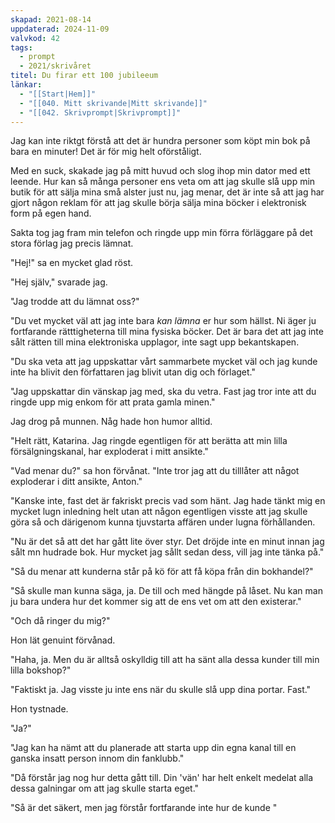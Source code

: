 ```yaml
---
skapad: 2021-08-14
uppdaterad: 2024-11-09
valvkod: 42
tags:
  - prompt
  - 2021/skrivåret
titel: Du firar ett 100 jubileeum
länkar:
  - "[[Start|Hem]]"
  - "[[040. Mitt skrivande|Mitt skrivande]]"
  - "[[042. Skrivprompt|Skrivprompt]]"
---
```

Jag kan inte riktgt förstå att det är hundra personer som köpt min bok på bara en minuter! Det är för mig helt oförståligt.

Med en suck, skakade jag på mitt huvud och slog ihop min dator med ett leende. Hur kan så många personer ens veta om att jag skulle slå upp min butik för att sälja mina små alster just nu, jag menar, det är inte så att jag har gjort någon reklam för att jag skulle börja sälja mina böcker i elektronisk form på egen hand.

Sakta tog jag fram min telefon och ringde upp min förra förläggare på det stora förlag jag precis lämnat.

"Hej!" sa en mycket glad röst.

"Hej själv," svarade jag.

"Jag trodde att du lämnat oss?"

"Du vet mycket väl att jag inte bara *kan lämna* er hur som hällst. Ni äger ju fortfarande rätttigheterna till mina fysiska böcker. Det är bara det att jag inte sålt rätten till mina elektroniska upplagor, inte sagt upp bekantskapen.

"Du ska veta att jag uppskattar vårt sammarbete mycket väl och jag kunde inte ha blivit den författaren jag blivit utan dig och förlaget."

"Jag uppskattar din vänskap jag med, ska du vetra. Fast jag tror inte att du ringde upp mig enkom för att prata gamla minen."

Jag drog på munnen. Någ hade hon humor alltid. 

"Helt rätt, Katarina. Jag ringde egentligen för att berätta att min lilla försälgningskanal, har exploderat i mitt ansikte."

"Vad menar du?" sa hon förvånat. "Inte tror jag att du tilllåter att något exploderar i ditt ansikte, Anton."

"Kanske inte, fast det är fakriskt precis vad som hänt. Jag hade tänkt mig en mycket lugn inledning helt utan att någon egentligen visste att jag skulle göra så och därigenom kunna tjuvstarta affären under lugna förhållanden.

"Nu är det så att det har gått lite över styr. Det dröjde inte en minut innan jag sålt mn hudrade bok. Hur mycket jag sållt sedan dess, vill jag inte tänka på."

"Så du menar att kunderna står på kö för att få köpa från din bokhandel?"

"Så skulle man kunna säga, ja. De till och med hängde på låset. Nu kan man ju bara undera hur det kommer sig att de ens vet om att den existerar."

"Och då ringer du mig?" 

Hon lät genuint förvånad.

"Haha, ja. Men du är alltså oskylldig till att ha sänt alla dessa kunder till min lilla bokshop?"

"Faktiskt ja. Jag visste ju inte ens när du skulle slå upp dina portar. Fast."

Hon tystnade.

"Ja?"

"Jag kan ha nämt att du planerade att starta upp din egna kanal till en ganska insatt person innom din fanklubb."

"Då förstår jag nog hur detta gått till. Din 'vän' har helt enkelt medelat alla dessa galningar om att jag skulle starta eget."

"Så är det säkert, men jag förstår fortfarande inte hur de kunde "